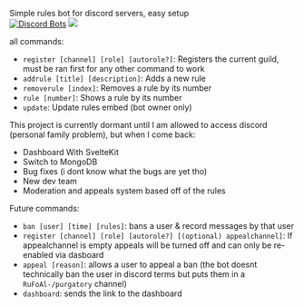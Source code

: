 Simple rules bot for discord servers, easy setup  
[![Discord Bots](https://top.gg/api/widget/943502294136291388.svg)](https://top.gg/bot/943502294136291388)
<a href="https://discordbotlist.com/bots/943502294136291388"><img src="https://discordbotlist.com/api/v1/bots/943502294136291388/widget"></a>

all commands:  
* `register [channel] [role] [autorole?]`: Registers the current guild, must be ran first for any other command to work  
* `addrule [title] [description]`: Adds a new rule  
* `removerule [index]`:  Removes a rule by its number  
* `rule [number]`:  Shows a rule by its number  
* `update`: Update rules embed (bot owner only)

This project is currently dormant until I am allowed to access discord (personal family problem), but when I come back:

* Dashboard With SvelteKit
* Switch to MongoDB
* Bug fixes (i dont know what the bugs are yet tho)
* New dev team
* Moderation and appeals system based off of the rules

Future commands:
* `ban [user] [time] [rules]`: bans a user & record messages by that user
* `register [channel] [role] [autorole?] [(optional) appealchannel]`: If appealchannel is empty appeals will be turned off and can only be re-enabled via dasboard
* `appeal [reason]`: allows a user to appeal a ban (the bot doesnt technically ban the user in discord terms but puts them in a `RuFoAl-/purgatory` channel)
* `dashboard`: sends the link to the dashboard

